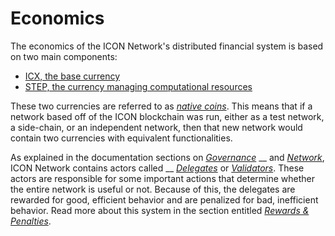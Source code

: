 # Economics

The economics of the ICON Network's distributed financial system is based on two main components:

* [ICX, the base currency](icx.md)
* [STEP, the currency managing computational resources](step.md)

These two currencies are referred to as [_native coins_](https://icon.community/glossary/native-coin/). This means that if a network based off of the ICON blockchain was run, either as a test network, a side-chain, or an independent network, then that new network would contain two currencies with equivalent functionalities.

As explained in the documentation sections on [_Governance_](https://app.gitbook.com/o/-McMmnDTovEDTOOjq4sG/s/-McMmuxKCCgDfbGouV8t-887967055/\~/changes/jerz7SXXKg0b6WUC1rjf/concepts/governance) __ and [_Network_](https://app.gitbook.com/o/-McMmnDTovEDTOOjq4sG/s/-McMmuxKCCgDfbGouV8t-887967055/\~/changes/jerz7SXXKg0b6WUC1rjf/concepts/network), ICON Network contains actors called __ [_Delegates_](https://icon.community/glossary/delegate/) or [_Validators_](https://icon.community/glossary/validator-node/). These actors are responsible for some important actions that determine whether the entire network is useful or not. Because of this, the delegates are rewarded for good, efficient behavior and are penalized for bad, inefficient behavior. Read more about this system in the section entitled [_Rewards & Penalties_](https://app.gitbook.com/o/-McMmnDTovEDTOOjq4sG/s/-McMmuxKCCgDfbGouV8t-887967055/\~/changes/jerz7SXXKg0b6WUC1rjf/concepts/economics/rewards-and-penalties).
